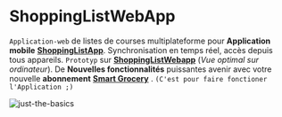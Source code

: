 # ShoppingListWebApp
`Application-web` de listes de courses multiplateforme pour **Application mobile** **[ShoppingListApp](https://github.com/paguielng/ShoppingListApp/)**. Synchronisation en temps réel, accès depuis tous appareils. 
`Prototyp` sur **[ShoppingListWebapp](https://shoppiweb.netlify.app/)** 
(*Vue optimal sur ordinateur*). De **Nouvelles fonctionnalités** puissantes avenir avec votre nouvelle **abonnement**  **[Smart Grocery](https://grocerlistapp.netlify.app/)** . `(C'est pour faire fonctioner l'Application ;)`

![just-the-basics](https://github.com/paguielng/ShoppingListCloud/blob/main/images/shopplistapp.jpg)
